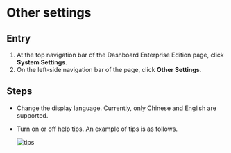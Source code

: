 # Other settings

## Entry

1. At the top navigation bar of the Dashboard Enterprise Edition page, click **System Settings**.
2. On the left-side navigation bar of the page, click **Other Settings**.

## Steps

- Change the display language. Currently, only Chinese and English are supported.
- Turn on or off help tips. An example of tips is as follows.
  
  ![tips](https://docs-cdn.nebula-graph.com.cn/figures/tips.png)
